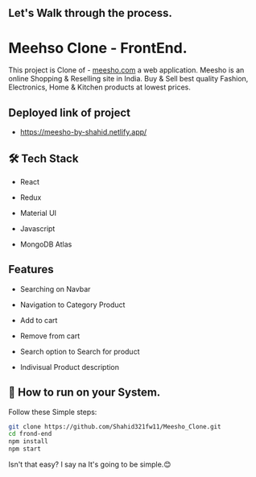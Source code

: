 ## Let's Walk through the process.
# Meehso Clone - FrontEnd.

This project is Clone of - [meesho.com](https://meesho.com/) a web application.
Meesho is an online Shopping & Reselling site in India.
Buy & Sell best quality Fashion, Electronics, Home & Kitchen products at lowest prices.
## Deployed link of project
- https://meesho-by-shahid.netlify.app/


## 🛠 Tech Stack

- React

- Redux

- Material UI

- Javascript

- MongoDB Atlas


## Features
- Searching on Navbar

- Navigation to Category Product 

- Add to cart 

- Remove from cart 

- Search option to Search for product

- Indivisual Product description


## 📌 How to run on your System.

Follow these Simple steps:

```bash
git clone https://github.com/Shahid321fw11/Meesho_Clone.git
cd frond-end
npm install
npm start
```
Isn't that easy? I say na It's going to be simple.😊

    